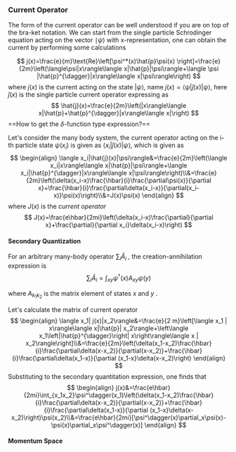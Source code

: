 ### Current Operator

The form of the current operator can be well understood if you are on top of the bra-ket notation. We can start from the single particle Schrodinger equation acting on the vector $\mid\psi\rangle$ with x-representation, one can obtain the current by performing some calculations


$$
j(x)=\frac{e}{m}\text{Re}\left[\psi^*(x)\hat{p}\psi(x) \right]=\frac{e}{2m}\left(\langle\psi|x\rangle\langle x|\hat{p}|\psi\rangle+\langle \psi |\hat{p}^{\dagger}|x\rangle\langle x|\psi\rangle\right)
$$
where $j(x)$ is the current acting on the state $|\psi\rangle$, name $j(x)=\langle\psi| \hat{j}(x)|\psi\rangle$, here $\hat{j}(x)$ is the single particle current operator expressing as
$$
\hat{j}(x)=\frac{e}{2m}\left(|x\rangle\langle x|\hat{p}+\hat{p}^{\dagger}|x\rangle\langle x|\right)
$$
==How to get the $\delta$-function type expression?==

Let's consider the many body system, the current operator acting on the i-th particle state $\psi(x_i)$ is given as $\langle x_i|\hat{j}(x)|\psi\rangle$, which is given as 
$$
\begin{align}
\langle x_i|\hat{j}(x)|\psi\rangle&=\frac{e}{2m}\left(\langle x_i|x\rangle\langle x|\hat{p}|\psi\rangle+\langle x_i|\hat{p}^{\dagger}|x\rangle\langle x|\psi\rangle\right)\\&=\frac{e}{2m}\left(\delta(x_i-x)\frac{\hbar}{i}\frac{\partial\psi(x)}{\partial x}+\frac{\hbar}{i}\frac{\partial\delta(x_i-x)}{\partial(x_i-x)}\psi(x)\right)\\&=J(x)\psi(x)
\end{align}
$$
where $J(x)$ is the *current operator* 
$$
J(x)=\frac{e\hbar}{2mi}\left(\delta(x_i-x)\frac{\partial}{\partial x}+\frac{\partial}{\partial x_i}\delta(x_i-x)\right)
$$

#### Secondary Quantization 

For an arbitrary many-body operator $\sum_i\hat{A}_i$ , the creation-annihilation expression is
$$
\sum_i\hat{A}_i=\int_{xy} \psi^\dagger(x)A_{xy}\psi(y)
$$

where $A_{k_1k_2}$ is the matrix element of states $x$ and $y$ . 

Let's calculate the matrix of current operator 
$$
\begin{align}
\langle x_1| j(x)|x_2\rangle&=\frac{e}{2 m}\left[\langle x_1 | x\rangle\langle x|\hat{p}| x_2\rangle+\left\langle x_1\left|\hat{p}^{\dagger}\right| x\right\rangle\langle x | x_2\rangle\right]\\&=\frac{e}{2m}\left(\delta(x_1-x_2)\frac{\hbar}{i}\frac{\partial\delta(x-x_2)}{\partial(x-x_2)}+\frac{\hbar}{i}\frac{\partial\delta(x_1-x)}{\partial (x_1-x}\delta(x-x_2)\right)
\end{align}
$$
Substituting to the secondary quantitation expression, one finds that
$$
\begin{align}
j(x)&=\frac{e\hbar}{2mi}\int_{x_1x_2}\psi^\dagger(x_1)\left(\delta(x_1-x_2)\frac{\hbar}{i}\frac{\partial\delta(x-x_2)}{\partial(x-x_2)}+\frac{\hbar}{i}\frac{\partial\delta(x_1-x)}{\partial (x_1-x}\delta(x-x_2)\right)\psi(x_2)\\&=\frac{e\hbar}{2mi}[\psi^\dagger(x)\partial_x\psi(x)-\psi(x)\partial_x\psi^\dagger(x)]
\end{align}
$$


#### Momentum Space

